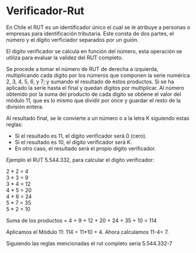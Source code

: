 # Verificador-Rut

En Chile el RUT es un identificador único el cual se le atribuye a personas o empresas para identificación tributaria. Este consta de dos partes, el número y el dígito verficiador separados por un guión.

El dígito verificador se calcula en función del número, esta operación se utiliza para evaluar la validez del RUT completo.

Se procede a tomar el número de RUT de derecha a izquierda, multiplicando cada dígito por los números que componen la serie numérica 2, 3, 4, 5, 6, y 7; y sumando el resultado de estos productos. Si se ha aplicado la serie hasta el final y quedan dígitos por multiplicar. Al número obtenido por la suma del producto de cada dígito se obtiene el valor del módulo 11, que es lo mismo que dividir por once y guardar el resto de la división entera.

Al resultado final, se le convierte a un número o a la letra K siguiendo estas reglas:

- Si el resultado es 11, el dígito verificador será 0 (cero).
- Si el resultado es 10, el dígito verificador será K.
- En otro caso, el resultado será el propio dígito verificador.

Ejemplo el RUT 5.544.332, para calcular el dígito verificador:

2 * 2 = 4  
3 * 3 = 9  
3 * 4 = 12  
4 * 5 = 20  
4 * 6 = 24  
5 * 7 = 35  
5 * 2 = 10

Suma de los productos = 4 + 9 + 12 + 20 + 24 + 35 + 10 = 114

Aplicamos el Módulo 11: 114 = 11*10 + 4. Ahora calculamos 11-4= 7.

Siguiendo las reglas mencionadas el rut completo sería 5.544.332-7
